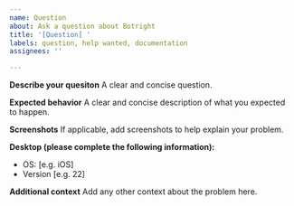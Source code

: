 ```yaml
---
name: Question
about: Ask a question about Botright
title: '[Question] '
labels: question, help wanted, documentation
assignees: ''

---
```


**Describe your quesiton**
A clear and concise question.

**Expected behavior**
A clear and concise description of what you expected to happen.

**Screenshots**
If applicable, add screenshots to help explain your problem.

**Desktop (please complete the following information):**
 - OS: [e.g. iOS]
 - Version [e.g. 22]

**Additional context**
Add any other context about the problem here.
